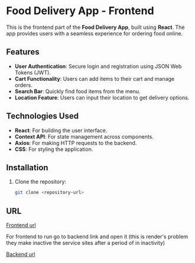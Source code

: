 # Food Delivery App - Frontend
This is the frontend part of the **Food Delivery App**, built using **React**. The app provides users with a seamless experience for ordering food online.

## Features

- **User Authentication**: Secure login and registration using JSON Web Tokens (JWT).
- **Cart Functionality**: Users can add items to their cart and manage orders.
- **Search Bar**: Quickly find food items from the menu.
- **Location Feature**: Users can input their location to get delivery options.

## Technologies Used

- **React**: For building the user interface.
- **Context API**: For state management across components.
- **Axios**: For making HTTP requests to the backend.
- **CSS**: For styling the application.

## Installation

1. Clone the repository:
   ```bash
   git clone <repository-url>

## URL
[Frontend url](https://food-delivery-app-frontend-c73i.onrender.com)

For frontend to run go to backend link and open it (this is render's problem they make inactive the service sites after a period of in inactivity)

[Backend url](https://food-delivery-app-backend-0yhr.onrender.com)




